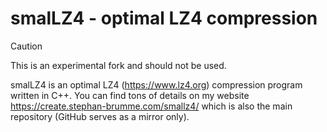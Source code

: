 # smalLZ4 - optimal LZ4 compression

> [!CAUTION]
>
> This is an experimental fork and should not be used.

smalLZ4 is an optimal LZ4 (https://www.lz4.org) compression program written in C++.
You can find tons of details on my website https://create.stephan-brumme.com/smallz4/ which is also the main repository (GitHub serves as a mirror only).
